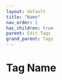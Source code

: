 ```yaml
---
layout: default
title: "Name"
nav_order: 1
has_children: true
parent: Edit Tags
grand_parent: Tags
---
```


# Tag Name
